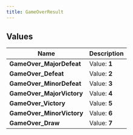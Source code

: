 ```yaml
---
title: GameOverResult
---
```


## Values
| Name | Description |
| ---- | ----------- |
| **GameOver_MajorDefeat** | Value: **1** |
| **GameOver_Defeat** | Value: **2** |
| **GameOver_MinorDefeat** | Value: **3** |
| **GameOver_MajorVictory** | Value: **4** |
| **GameOver_Victory** | Value: **5** |
| **GameOver_MinorVictory** | Value: **6** |
| **GameOver_Draw** | Value: **7** |

